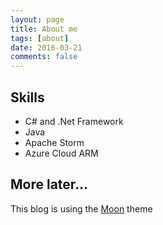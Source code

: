 ```yaml
---
layout: page
title: About me
tags: [about]
date: 2016-03-21
comments: false
---
```

    
## Skills
* C# and .Net Framework
* Java
* Apache Storm
* Azure Cloud ARM

## More later...

This blog is using the <a href="http://taylantatli.github.io/Moon">Moon</a> theme
